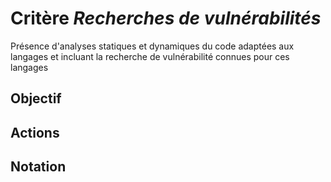 # Critère *Recherches de vulnérabilités*
Présence d'analyses statiques et dynamiques du code adaptées aux langages et incluant la recherche de vulnérabilité connues pour ces langages

## Objectif


## Actions


## Notation